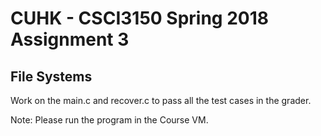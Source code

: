 # CUHK - CSCI3150 Spring 2018 Assignment 3

## File Systems

Work on the main.c and recover.c to pass all the test cases in the grader.

Note: Please run the program in the Course VM.
